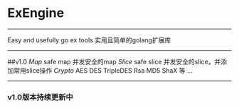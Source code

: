 # ExEngine

------------

Easy and usefully go ex tools
实用且简单的golang扩展库

------------

##v1.0
*Map*   safe map 并发安全的map
*Slice*   safe slice  并发安全的slice，并添加常用slice操作
*Crypto*  AES DES TripleDES Rsa MD5 ShaX 等
...

------------

### v1.0版本持续更新中
